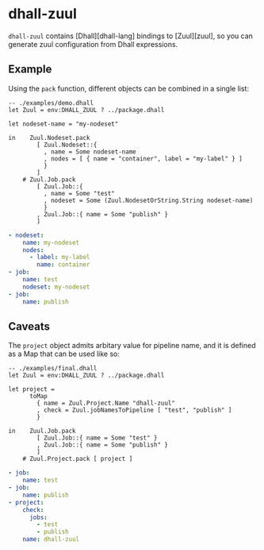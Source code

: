 # dhall-zuul

`dhall-zuul` contains [Dhall][dhall-lang] bindings to [Zuul][zuul],
so you can generate zuul configuration from Dhall expressions.

## Example

Using the `pack` function, different objects can be combined in a single list:

```dhall
-- ./examples/demo.dhall
let Zuul = env:DHALL_ZUUL ? ../package.dhall

let nodeset-name = "my-nodeset"

in    Zuul.Nodeset.pack
        [ Zuul.Nodeset::{
          , name = Some nodeset-name
          , nodes = [ { name = "container", label = "my-label" } ]
          }
        ]
    # Zuul.Job.pack
        [ Zuul.Job::{
          , name = Some "test"
          , nodeset = Some (Zuul.NodesetOrString.String nodeset-name)
          }
        , Zuul.Job::{ name = Some "publish" }
        ]

```

```yaml
- nodeset:
    name: my-nodeset
    nodes:
      - label: my-label
        name: container
- job:
    name: test
    nodeset: my-nodeset
- job:
    name: publish

```


## Caveats

The `project` object admits arbitary value for pipeline name, and it is
defined as a Map that can be used like so:

```dhall
-- ./examples/final.dhall
let Zuul = env:DHALL_ZUUL ? ../package.dhall

let project =
      toMap
        { name = Zuul.Project.Name "dhall-zuul"
        , check = Zuul.jobNamesToPipeline [ "test", "publish" ]
        }

in    Zuul.Job.pack
        [ Zuul.Job::{ name = Some "test" }
        , Zuul.Job::{ name = Some "publish" }
        ]
    # Zuul.Project.pack [ project ]

```

```yaml
- job:
    name: test
- job:
    name: publish
- project:
    check:
      jobs:
        - test
        - publish
    name: dhall-zuul

```
